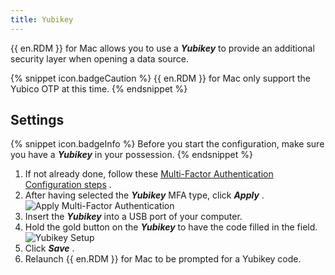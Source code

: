 ```yaml
---
title: Yubikey
---
```

{{ en.RDM }} for Mac allows you to use a ***Yubikey*** to provide an additional security layer when opening a data source. 

{% snippet icon.badgeCaution %} 
{{ en.RDM }} for Mac only support the Yubico OTP at this time. 
{% endsnippet %}
 
## Settings 

{% snippet icon.badgeInfo %} 
Before you start the configuration, make sure you have a ***Yubikey*** in your possession. 
{% endsnippet %}
 
1. If not already done, follow these [Multi-Factor Authentication Configuration steps](/rdm/mac/data-sources/multi-factor-authentication/) . 
1. After having selected the ***Yubikey*** MFA type, click ***Apply*** .  
![Apply Multi-Factor Authentication](https://webdevolutions.azureedge.net/docs/en/rdm/mac/clip10068.png) 
1. Insert the ***Yubikey*** into a USB port of your computer. 
1. Hold the gold button on the ***Yubikey*** to have the code filled in the field.  
![Yubikey Setup](https://webdevolutions.azureedge.net/docs/en/rdm/mac/clip10069.png) 
1. Click ***Save*** . 
1. Relaunch {{ en.RDM }} for Mac to be prompted for a Yubikey code. 

